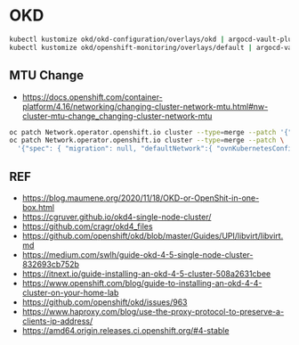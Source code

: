 # OKD

```bash
kubectl kustomize okd/okd-configuration/overlays/okd | argocd-vault-plugin generate - | kubectl apply -f -
kubectl kustomize okd/openshift-monitoring/overlays/default | argocd-vault-plugin generate - | kubectl apply -f -
```

## MTU Change

- <https://docs.openshift.com/container-platform/4.16/networking/changing-cluster-network-mtu.html#nw-cluster-mtu-change_changing-cluster-network-mtu>

```bash
oc patch Network.operator.openshift.io cluster --type=merge --patch '{"spec": { "migration": { "mtu": { "network": { "from": 1400, "to": 9000 } , "machine": { "to" : 9100} } } } }'
oc patch Network.operator.openshift.io cluster --type=merge --patch \
  '{"spec": { "migration": null, "defaultNetwork":{ "ovnKubernetesConfig": { "mtu": 8900 }}}}'
```

## REF

- <https://blog.maumene.org/2020/11/18/OKD-or-OpenShit-in-one-box.html>
- <https://cgruver.github.io/okd4-single-node-cluster/>
- <https://github.com/cragr/okd4_files>
- <https://github.com/openshift/okd/blob/master/Guides/UPI/libvirt/libvirt.md>
- <https://medium.com/swlh/guide-okd-4-5-single-node-cluster-832693cb752b>
- <https://itnext.io/guide-installing-an-okd-4-5-cluster-508a2631cbee>
- <https://www.openshift.com/blog/guide-to-installing-an-okd-4-4-cluster-on-your-home-lab>
- <https://github.com/openshift/okd/issues/963>
- <https://www.haproxy.com/blog/use-the-proxy-protocol-to-preserve-a-clients-ip-address/>
- <https://amd64.origin.releases.ci.openshift.org/#4-stable>
